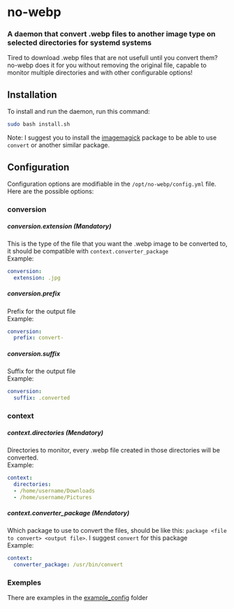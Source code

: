 # no-webp
### A daemon that convert .webp files to another image type on selected directories for systemd systems

Tired to download .webp files that are not usefull until you convert them? no-webp does it for you without removing the original file, capable to monitor multiple directories and with other configurable options!

## Installation
To install and run the daemon, run this command:
```bash
sudo bash install.sh
```
Note: I suggest you to install the <a href="https://imagemagick.org/index.php">imagemagick</a> package to be able to use `convert` or another similar package.

## Configuration
Configuration options are modifiable in the `/opt/no-webp/config.yml` file.
<br />
Here are the possible options:

### conversion

##### conversion.extension (Mandatory)

This is the type of the file that you want the .webp image to be converted to, it should be compatible with `context.converter_package`
<br />
Example:
```yaml
conversion:
  extension: .jpg
```
##### conversion.prefix

Prefix for the output file
<br />
Example:
```yaml
conversion:
  prefix: convert-
```
##### conversion.suffix

Suffix for the output file
<br />
Example:
```yaml
conversion:
  suffix: .converted
```

### context

##### context.directories (Mendatory)

Directories to monitor, every .webp file created in those directories will be converted.
<br />
Example:
```yaml
context:
  directories:
  - /home/username/Downloads
  - /home/username/Pictures
```


##### context.converter_package (Mendatory)

Which package to use to convert the files, should be like this: `package <file to convert> <output file>`. I suggest `convert` for this package
<br />
Example:
```yaml
context:
  converter_package: /usr/bin/convert
```

### Exemples

There are examples in the [example_config](example_config) folder
